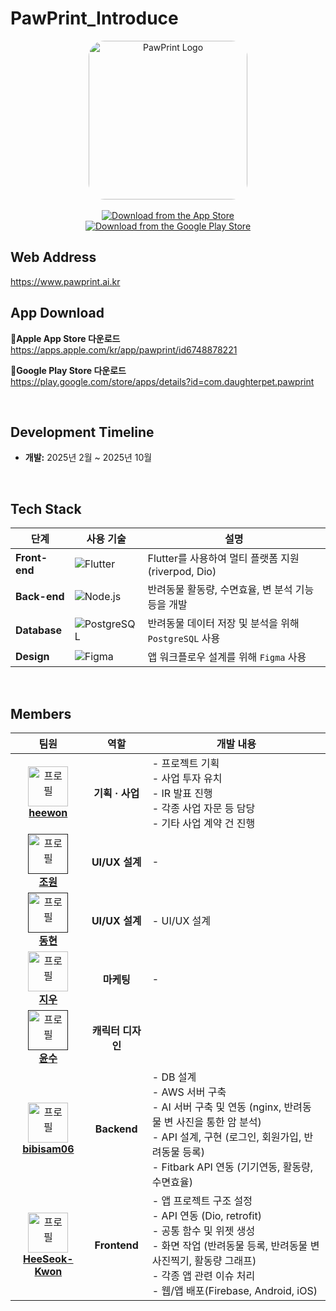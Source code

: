 # PawPrint_Introduce

<div align="center">

 <img width="254" alt="PawPrint Logo" src="https://play-lh.googleusercontent.com/3RMS-2_3CQtKftcQAxoW7dJRFJzR4Q4mZTX3pJP6BSKON3R34a_lvG9os6BD-xP84W1-=w480-h960-rw" style="border-radius:10%;">

<br>
<br>

<!-- apple app store 링크 -->
<a href="https://apps.apple.com/kr/app/pawprint/id6748878221">
    <img src="https://img.shields.io/badge/App%20Store-Download-blue?style=for-the-badge&logo=apple&logoColor=white" alt="Download from the App Store" />
</a>
<br />
<!-- google play store 링크 -->
<a href="https://play.google.com/store/apps/details?id=com.daughterpet.pawprint">
    <img src="https://img.shields.io/badge/Google%20Play%20Store-Download-brightgreen?style=for-the-badge&logo=googleplay&logoColor=white" alt="Download from the Google Play Store" />
</a>

</div>

## Web Address
https://www.pawprint.ai.kr

## App Download
<div align="left">

**🔗Apple App Store 다운로드**
<br />
https://apps.apple.com/kr/app/pawprint/id6748878221

**🔗Google Play Store 다운로드**
<br />
https://play.google.com/store/apps/details?id=com.daughterpet.pawprint
</div>

<br />


## Development Timeline

- **개발:** 2025년 2월 ~ 2025년 10월

<br />

## Tech Stack 

| 단계 | 사용 기술 | 설명 |
| ------------- | ---------------------------------------------------------------------------------------------------------- | -------------------------------------------------------------------------------------------------------------- |
| **Front-end** | ![Flutter](https://img.shields.io/badge/Flutter-02569B?style=for-the-badge&logo=flutter&logoColor=white)    | Flutter를 사용하여 멀티 플랫폼 지원 (riverpod, Dio) |
| **Back-end**  | ![Node.js](https://img.shields.io/badge/node.js-339933?style=for-the-badge&logo=Node.js&logoColor=white) | 반려동물 활동량, 수면효율, 변 분석 기능 등을 개발 |
| **Database**  | ![PostgreSQL](https://img.shields.io/badge/postgresql-4169e1?style=for-the-badge&logo=postgresql&logoColor=white)          | 반려동물 데이터 저장 및 분석을 위해 `PostgreSQL` 사용                                                                                   |
| **Design**    | ![Figma](https://img.shields.io/badge/Figma-F24E1E?style=for-the-badge&logo=figma&logoColor=white)          | 앱 워크플로우 설계를 위해 `Figma` 사용   


<br />



## Members
|  팀원  | 역할 | <div align="center">개발 내용<div>                                                                                                                                                                                                                                                                                                                                                                                                                                                                                                                                                                                                                                                                                                         |
| :------------------------------------------------------------------------------------------------------------------------------------------------------------------------: | :--------------------: | :----------------------------------------------------------------------------------------------------------------------------------------------------------------------------------------------------------------------------------------------------------------------------------------------------------------------------------------------------------------------------------------------------------------------------------------------------------------------------------------------------------------------------------------------------------------------------------------------------------------------------------------------------------------------------------------------------------------------------------------- |
|   <a href="https://github.com/kheewon" target="_blank"><img src="https://avatars.githubusercontent.com/u/99823895?v=4" width="64px" alt="프로필" /><br/><b>heewon</b></a>   | <b>기획 · 사업</b><br />  | - 프로젝트 기획<br/> - 사업 투자 유치<br /> - IR 발표 진행<br /> - 각종 사업 자문 등 담당<br /> - 기타 사업 계약 건 진행<br /> |
| <a href="" target="_blank"><img src="" width="64px" alt="프로필" /><br/><b>조원</b></a> | <b>UI/UX 설계</b><br /> | - <br />    
| <a href="" target="_blank"><img src="" width="64px" alt="프로필" /><br/><b>동현</b></a> | <b>UI/UX 설계</b><br /> |  - UI/UX 설계<br/> 
| <a href="https://github.com/ziwwww" target="_blank"><img src="https://avatars.githubusercontent.com/u/199360786?v=4" width="64px" alt="프로필" /><br/><b>지우</b></a> | <b>마케팅</b><br /> | - 
| <a href="" target="_blank"><img src="" width="64px" alt="프로필" /><br/><b>윤수</b></a> | <b>캐릭터 디자인</b><br /> | 
| <a href="https://github.com/bibisam06" target="_blank"><img src="https://avatars.githubusercontent.com/u/147711078?v=4" width="64px" alt="프로필" /><br/><b>bibisam06</b></a> | <b>Backend</b><br /> | - DB 설계 <br /> - AWS 서버 구축 <br /> - AI 서버 구축 및 연동 (nginx, 반려동물 변 사진을 통한 암 분석) <br /> - API 설계, 구현 (로그인, 회원가입, 반려동물 등록) <br /> - Fitbark API 연동 (기기연동, 활동량, 수면효율) <br /> |
| <a href="https://github.com/HeeSeok-Kwon" target="_blank"><img src="https://avatars.githubusercontent.com/u/80610295?v=4" width="64px" alt="프로필" /><br/><b>HeeSeok-Kwon</b></a> | <b>Frontend</b><br /> | - 앱 프로젝트 구조 설정<br/> - API 연동 (Dio, retrofit)<br /> - 공통 함수 및 위젯 생성<br /> - 화면 작업 (반려동물 등록, 반려동물 변 사진찍기, 활동량 그래프) <br /> - 각종 앱 관련 이슈 처리<br /> - 웹/앱 배포(Firebase, Android, iOS)<br />